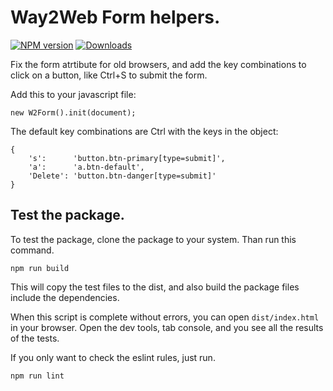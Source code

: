 # Way2Web Form helpers.

[![NPM version][npm-image]][npm-url] [![Downloads][downloads-image]][npm-stats]

Fix the form atrtibute for old browsers, and add the key combinations to click on a button, like Ctrl+S to submit the form.

Add this to your javascript file:
```
new W2Form().init(document);
```

The default key combinations are Ctrl with the keys in the object:
```
{
    's':      'button.btn-primary[type=submit]',
    'a':      'a.btn-default',
    'Delete': 'button.btn-danger[type=submit]'
}
```


## Test the package.

To test the package, clone the package to your system.
Than run this command.

```
npm run build
```

This will copy the test files to the dist, and also build the package files include the dependencies.

When this script is complete without errors, you can open `dist/index.html` in your browser.
Open the dev tools, tab console, and you see all the results of the tests.

If you only want to check the eslint rules, just run.

```
npm run lint
```


[downloads-image]: https://img.shields.io/npm/dt/way2web-form.svg
[npm-url]: https://www.npmjs.com/package/way2web-form
[npm-image]: https://img.shields.io/npm/v/way2web-form.svg
[npm-stats]: https://npm-stat.com/charts.html?package=way2web-form

